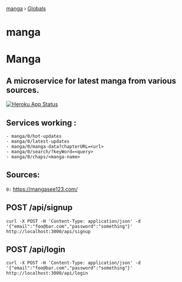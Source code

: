 [manga](README.md) › [Globals](globals.md)

# manga

# Manga
## A microservice for latest manga from various sources.

[![Heroku App Status](https://heroku-shields.herokuapp.com/manganode)](https://manganode.herokuapp.com)

## Services working :

```
- manga/0/hot-updates
- manga/0/latest-updates
- manga/0/manga-data?chapterURL=<url>
- manga/0/search/?keyWord=<query>
- manga/0/chaps/<manga-name>
```

## Sources:

`0:` https://mangasee123.com/

## POST /api/signup

```curl -X POST -H 'Content-Type: application/json' -d '{"email":"foo@bar.com","password":"something"}' http://localhost:3000/api/signup```

## POST /api/login

```curl -X POST -H 'Content-Type: application/json' -d '{"email":"foo@bar.com","password":"something"}' http://localhost:3000/api/login```
